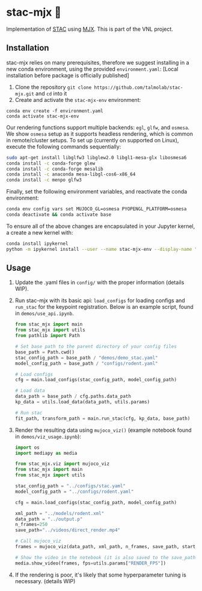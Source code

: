 # stac-mjx :rat:
Implementation of [STAC](https://ieeexplore.ieee.org/document/7030016) using [MJX](https://mujoco.readthedocs.io/en/stable/mjx.html). This is part of the VNL project. 

## Installation
stac-mjx relies on many prerequisites, therefore we suggest installing in a new conda environment, using the provided `environment.yaml`:
[Local installation before package is officially published]
1. Clone the repository `git clone https://github.com/talmolab/stac-mjx.git` and `cd` into it
2. Create and activate the `stac-mjx-env` environment:

```
conda env create -f environment.yaml
conda activate stac-mjx-env
```

Our rendering functions support multiple backends: `egl`, `glfw`, and `osmesa`. We show `osmesa` setup as it supports headless rendering, which is common in remote/cluster setups. To set up (currently on supported on Linux), execute the following commands sequentially:
   ```bash
   sudo apt-get install libglfw3 libglew2.0 libgl1-mesa-glx libosmesa6 
   conda install -c conda-forge glew 
   conda install -c conda-forge mesalib 
   conda install -c anaconda mesa-libgl-cos6-x86_64 
   conda install -c menpo glfw3
   ```
   Finally, set the following environment variables, and reactivate the conda environment:
   ```bash
   conda env config vars set MUJOCO_GL=osmesa PYOPENGL_PLATFORM=osmesa
   conda deactivate && conda activate base
   ```
   To ensure all of the above changes are encapsulated in your Jupyter kernel, a create a new kernel with:
   ```bash
   conda install ipykernel
   python -m ipykernel install --user --name stac-mjx-env --display-name "Python (stac-mjx-env)"
   ```


## Usage
1. Update the .yaml files in `config/` with the proper information (details WIP).

2. Run stac-mjx with its basic api: `load_configs` for loading configs and `run_stac` for the keypoint registration. Below is an example script, found in `demos/use_api.ipynb`. 

   ```python
   from stac_mjx import main
   from stac_mjx import utils
   from pathlib import Path

   # Set base path to the parent directory of your config files
   base_path = Path.cwd()
   stac_config_path = base_path / "demos/demo_stac.yaml"
   model_config_path = base_path / "configs/rodent.yaml"

   # Load configs
   cfg = main.load_configs(stac_config_path, model_config_path)

   # Load data
   data_path = base_path / cfg.paths.data_path 
   kp_data = utils.load_data(data_path, utils.params)

   # Run stac
   fit_path, transform_path = main.run_stac(cfg, kp_data, base_path)
   ```

3. Render the resulting data using `mujoco_viz()` (example notebook found in `demos/viz_usage.ipynb`):
   ```python
   import os
   import mediapy as media

   from stac_mjx.viz import mujoco_viz
   from stac_mjx import main
   from stac_mjx import utils

   stac_config_path = "../configs/stac.yaml"
   model_config_path = "../configs/rodent.yaml"

   cfg = main.load_configs(stac_config_path, model_config_path)

   xml_path = "../models/rodent.xml"
   data_path = "../output.p"
   n_frames=250
   save_path="../videos/direct_render.mp4"

   # Call mujoco_viz
   frames = mujoco_viz(data_path, xml_path, n_frames, save_path, start_frame=0)

   # Show the video in the notebook (it is also saved to the save_path)
   media.show_video(frames, fps=utils.params["RENDER_FPS"])
   ```
   
4. If the rendering is poor, it's likely that some hyperparameter tuning is necessary. (details WIP)